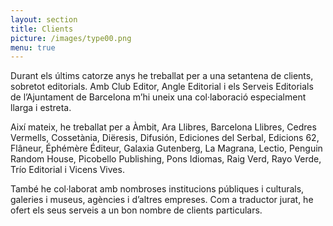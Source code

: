 ```yaml
---
layout: section
title: Clients
picture: /images/type00.png
menu: true
---
```


Durant els últims catorze anys he treballat per a una setantena de clients, sobretot editorials. Amb Club Editor, Angle Editorial i els Serveis Editorials de l’Ajuntament de Barcelona m’hi uneix una col·laboració especialment llarga i estreta.

Així mateix, he treballat per a Àmbit, Ara Llibres, Barcelona Llibres, Cedres Vermells, Cossetània, Diëresis, Difusión, Ediciones del Serbal, Edicions 62, Flâneur, Éphémère Éditeur, Galaxia Gutenberg, La Magrana, Lectio, Penguin Random House, Picobello Publishing, Pons Idiomas, Raig Verd, Rayo Verde, Trío Editorial i Vicens Vives.

També he col·laborat amb nombroses institucions públiques i culturals, galeries i museus, agències i d’altres empreses. Com a traductor jurat, he ofert els seus serveis a un bon nombre de clients particulars.
